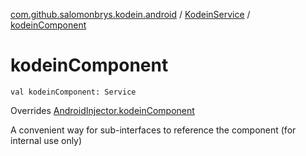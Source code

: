 [com.github.salomonbrys.kodein.android](../index.md) / [KodeinService](index.md) / [kodeinComponent](.)

# kodeinComponent

`val kodeinComponent: Service`

Overrides [AndroidInjector.kodeinComponent](../-android-injector/kodein-component.md)

A convenient way for sub-interfaces to reference the component (for internal use only)

